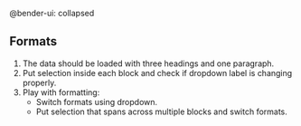 @bender-ui: collapsed

## Formats

1. The data should be loaded with three headings and one paragraph.
2. Put selection inside each block and check if dropdown label is changing properly.
3. Play with formatting:
	- Switch formats using dropdown.
	- Put selection that spans across multiple blocks and switch formats.
